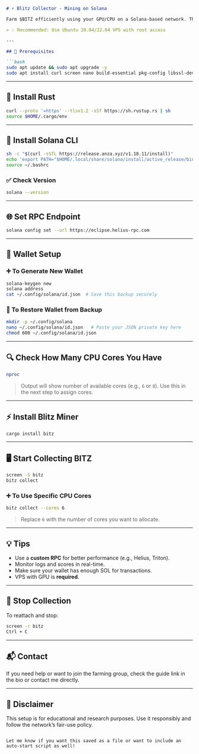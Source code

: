 ```markdown
# ⚡ Blitz Collector - Mining on Solana

Farm $BITZ efficiently using your GPU/CPU on a Solana-based network. This guide helps you install all dependencies, configure your wallet, set up RPC, and start farming with Blitz.

> 💡 Recommended: Use Ubuntu 20.04/22.04 VPS with root access

---

## 🧰 Prerequisites

```bash
sudo apt update && sudo apt upgrade -y
sudo apt install curl screen nano build-essential pkg-config libssl-dev libudev-dev -y
```

---

## 🦀 Install Rust

```bash
curl --proto '=https' --tlsv1.2 -sSf https://sh.rustup.rs | sh
source $HOME/.cargo/env
```

---

## 🔧 Install Solana CLI

```bash
sh -c "$(curl -sSfL https://release.anza.xyz/v1.18.11/install)"
echo 'export PATH="$HOME/.local/share/solana/install/active_release/bin:$PATH"' >> ~/.bashrc
source ~/.bashrc
```

### ✅ Check Version

```bash
solana --version
```

---

## 🌐 Set RPC Endpoint

```bash
solana config set --url https://eclipse.helius-rpc.com
```

---

## 🔐 Wallet Setup

### ➕ To Generate New Wallet

```bash
solana-keygen new
solana address
cat ~/.config/solana/id.json  # Save this backup securely
```

### 🔁 To Restore Wallet from Backup

```bash
mkdir -p ~/.config/solana
nano ~/.config/solana/id.json   # Paste your JSON private key here
chmod 600 ~/.config/solana/id.json
```

---

## 🔍 Check How Many CPU Cores You Have

```bash
nproc
```

> Output will show number of available cores (e.g., `6` or `8`). Use this in the next step to assign cores.

---

## ⚡ Install Blitz Miner

```bash
cargo install bitz
```

---

## 🖥️ Start Collecting BITZ

```bash
screen -S bitz
bitz collect
```

### ➕ To Use Specific CPU Cores

```bash
bitz collect --cores 6
```

> Replace `6` with the number of cores you want to allocate.

---

## 💡 Tips

- Use a **custom RPC** for better performance (e.g., Helius, Triton).
- Monitor logs and scores in real-time.
- Make sure your wallet has enough SOL for transactions.
- VPS with GPU is **required**.

---

## 🛑 Stop Collection

To reattach and stop:
```bash
screen -r bitz
Ctrl + C
```

---

## 📬 Contact

If you need help or want to join the farming group, check the guide link in the bio or contact me directly.

---

## 📢 Disclaimer

This setup is for educational and research purposes. Use it responsibly and follow the network’s fair-use policy.
```

Let me know if you want this saved as a file or want to include an auto-start script as well!
